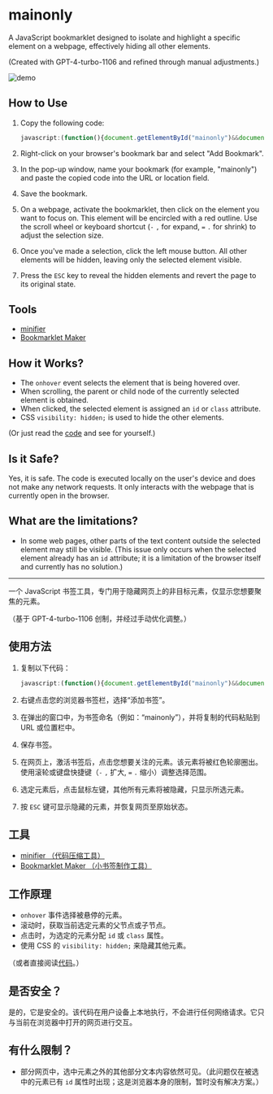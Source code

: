 # mainonly

A JavaScript bookmarklet designed to isolate and highlight a specific element on a webpage, effectively hiding all other elements.

(Created with GPT-4-turbo-1106 and refined through manual adjustments.)

![demo](mainonly.gif)

## How to Use

1. Copy the following code:

    ```JavaScript
    javascript:(function(){document.getElementById("mainonly")&&document.dispatchEvent(new KeyboardEvent("keydown",{key:"Escape"}));var e=document.body,n=null;e.id?(n="class",e.classList.add("mainonly")):(n="id",e.id="mainonly");let t=document.head.appendChild(document.createElement("style"));t.textContent="#mainonly { outline: 2px solid red; }  .mainonly { outline: 2px solid red; }";let i=document.body.appendChild(document.createElement("div"));i.className="mainonly-guide",i.innerHTML=`<p>正在选择元素。按 <kbd>Esc</kbd> 键取消选择。向下滚动，或按下 <kbd>=</kbd>/<kbd>.</kbd> 键缩小选区。向上滚动，或按下 <kbd>-</kbd>/<kbd>,</kbd> 键扩大选区。</p><p>Selecting element. Press <kbd>Esc</kbd> to cancel selection. Scroll down, or press <kbd>=</kbd>/<kbd>.</kbd> to shrink the selection. Scroll up, or press <kbd>-</kbd>/<kbd>,</kbd>, to expand the selection.</p>`;let o=document.head.appendChild(document.createElement("style"));function l(t){t instanceof HTMLElement&&("id"===n?e.removeAttribute("id"):e.classList.remove("mainonly"),(e=t).id?(n="class",e.classList.add("mainonly")):(n="id",e.id="mainonly"))}function d(e){l(e.target)}function a(i){i.preventDefault(),function n(){for(var t=e;t.parentElement;)(t=t.parentElement).classList.add("mainonly_parents")}(),"id"===n?t.textContent="* { visibility: hidden; } #mainonly, #mainonly *, .mainonly_parents { visibility: visible; }":t.textContent="* { visibility: hidden; } .mainonly, .mainonly *, .mainonly_parents { visibility: visible; }",m(),r()}function r(){i.remove(),o.remove()}function s(i){if(i.preventDefault(),"Escape"===i.key)t.remove(),document.removeEventListener("keydown",s),m(),r(),"id"===n?e.removeAttribute("id"):e.classList.remove("mainonly"),function e(){for(var n=document.querySelectorAll(".mainonly_parents"),t=0;t<n.length;t++)n[t].classList.remove("mainonly_parents")}();else if(","===i.key||"-"===i.key)l(e.parentElement);else if("."===i.key||"="===i.key){var o=e.querySelector(":hover");o&&l(o)}}function c(n){if(n.preventDefault(),n.deltaY<0)l(e.parentElement);else{var t=e.querySelector(":hover");t&&l(t)}}function m(){document.removeEventListener("mouseover",d),document.removeEventListener("click",a),document.removeEventListener("wheel",c)}o.textContent=` .mainonly-guide { position: fixed; top: 0; left: 50%; /* center the box horizontally */ transform: translate(-50%, 0); /* center the box horizontally */ padding: 0.5rem; font-size: 1rem; font-family: sans-serif; text-align: center; color: white; background-color: rgba(0, 0, 0, 0.5); border-radius: 0.5em; z-index: 999999999;     kbd { display: inline-block; padding: 0.1em 0.3em; font-size: 0.8em; line-height: 1; color: #24292e; vertical-align: middle; background-color: #fafbfc; border: 1px solid #d1d5da; border-radius: 3px; box-shadow: inset 0 -1px 0 #d1d5da;     } }`,document.addEventListener("mouseover",d),document.addEventListener("click",a),document.addEventListener("wheel",c,{passive:!1}),document.addEventListener("keydown",s)}())
    ```

2. Right-click on your browser's bookmark bar and select "Add Bookmark".
3. In the pop-up window, name your bookmark (for example, "mainonly") and paste the copied code into the URL or location field.
4. Save the bookmark.
5. On a webpage, activate the bookmarklet, then click on the element you want to focus on. This element will be encircled with a red outline. Use the scroll wheel or keyboard shortcut (`-` `,` for expand, `=` `.` for shrink) to adjust the selection size.
6. Once you've made a selection, click the left mouse button. All other elements will be hidden, leaving only the selected element visible.
7. Press the `ESC` key to reveal the hidden elements and revert the page to its original state.

## Tools

- [minifier](https://www.toptal.com/developers/javascript-minifier)
- [Bookmarklet Maker](https://caiorss.github.io/bookmarklet-maker/)

## How it Works?

- The `onhover` event selects the element that is being hovered over.
- When scrolling, the parent or child node of the currently selected element is obtained.
- When clicked, the selected element is assigned an `id` or `class` attribute.
- CSS `visibility: hidden;` is used to hide the other elements.

(Or just read the [code](https://github.com/jerrylususu/mainonly/blob/main/mainonly.js) and see for yourself.)

## Is it Safe?
Yes, it is safe. The code is executed locally on the user's device and does not make any network requests. It only interacts with the webpage that is currently open in the browser.

## What are the limitations?

- In some web pages, other parts of the text content outside the selected element may still be visible. (This issue only occurs when the selected element already has an `id` attribute; it is a limitation of the browser itself and currently has no solution.)

---

一个 JavaScript 书签工具，专门用于隐藏网页上的非目标元素，仅显示您想要聚焦的元素。

（基于 GPT-4-turbo-1106 创制，并经过手动优化调整。）

## 使用方法

1. 复制以下代码：

    ```JavaScript
    javascript:(function(){document.getElementById("mainonly")&&document.dispatchEvent(new KeyboardEvent("keydown",{key:"Escape"}));var e=document.body,n=null;e.id?(n="class",e.classList.add("mainonly")):(n="id",e.id="mainonly");let t=document.head.appendChild(document.createElement("style"));t.textContent="#mainonly { outline: 2px solid red; }  .mainonly { outline: 2px solid red; }";let i=document.body.appendChild(document.createElement("div"));i.className="mainonly-guide",i.innerHTML=`<p>正在选择元素。按 <kbd>Esc</kbd> 键取消选择。向下滚动，或按下 <kbd>=</kbd>/<kbd>.</kbd> 键缩小选区。向上滚动，或按下 <kbd>-</kbd>/<kbd>,</kbd> 键扩大选区。</p><p>Selecting element. Press <kbd>Esc</kbd> to cancel selection. Scroll down, or press <kbd>=</kbd>/<kbd>.</kbd> to shrink the selection. Scroll up, or press <kbd>-</kbd>/<kbd>,</kbd>, to expand the selection.</p>`;let o=document.head.appendChild(document.createElement("style"));function l(t){t instanceof HTMLElement&&("id"===n?e.removeAttribute("id"):e.classList.remove("mainonly"),(e=t).id?(n="class",e.classList.add("mainonly")):(n="id",e.id="mainonly"))}function d(e){l(e.target)}function a(i){i.preventDefault(),function n(){for(var t=e;t.parentElement;)(t=t.parentElement).classList.add("mainonly_parents")}(),"id"===n?t.textContent="* { visibility: hidden; } #mainonly, #mainonly *, .mainonly_parents { visibility: visible; }":t.textContent="* { visibility: hidden; } .mainonly, .mainonly *, .mainonly_parents { visibility: visible; }",m(),r()}function r(){i.remove(),o.remove()}function s(i){if(i.preventDefault(),"Escape"===i.key)t.remove(),document.removeEventListener("keydown",s),m(),r(),"id"===n?e.removeAttribute("id"):e.classList.remove("mainonly"),function e(){for(var n=document.querySelectorAll(".mainonly_parents"),t=0;t<n.length;t++)n[t].classList.remove("mainonly_parents")}();else if(","===i.key||"-"===i.key)l(e.parentElement);else if("."===i.key||"="===i.key){var o=e.querySelector(":hover");o&&l(o)}}function c(n){if(n.preventDefault(),n.deltaY<0)l(e.parentElement);else{var t=e.querySelector(":hover");t&&l(t)}}function m(){document.removeEventListener("mouseover",d),document.removeEventListener("click",a),document.removeEventListener("wheel",c)}o.textContent=` .mainonly-guide { position: fixed; top: 0; left: 50%; /* center the box horizontally */ transform: translate(-50%, 0); /* center the box horizontally */ padding: 0.5rem; font-size: 1rem; font-family: sans-serif; text-align: center; color: white; background-color: rgba(0, 0, 0, 0.5); border-radius: 0.5em; z-index: 999999999;     kbd { display: inline-block; padding: 0.1em 0.3em; font-size: 0.8em; line-height: 1; color: #24292e; vertical-align: middle; background-color: #fafbfc; border: 1px solid #d1d5da; border-radius: 3px; box-shadow: inset 0 -1px 0 #d1d5da;     } }`,document.addEventListener("mouseover",d),document.addEventListener("click",a),document.addEventListener("wheel",c,{passive:!1}),document.addEventListener("keydown",s)}())
    ```

2. 右键点击您的浏览器书签栏，选择“添加书签”。
3. 在弹出的窗口中，为书签命名（例如：“mainonly”），并将复制的代码粘贴到 URL 或位置栏中。
4. 保存书签。
5. 在网页上，激活书签后，点击您想要关注的元素。该元素将被红色轮廓圈出。使用滚轮或键盘快捷键（`-` `,` 扩大, `=` `.` 缩小）调整选择范围。
6. 选定元素后，点击鼠标左键，其他所有元素将被隐藏，只显示所选元素。
7. 按 `ESC` 键可显示隐藏的元素，并恢复网页至原始状态。

## 工具
- [minifier （代码压缩工具）](https://www.toptal.com/developers/javascript-minifier)
- [Bookmarklet Maker （小书签制作工具）](https://caiorss.github.io/bookmarklet-maker/)


## 工作原理

- `onhover` 事件选择被悬停的元素。
- 滚动时，获取当前选定元素的父节点或子节点。
- 点击时，为选定的元素分配 `id` 或 `class` 属性。
- 使用 CSS 的 `visibility: hidden;` 来隐藏其他元素。

（或者直接阅读[代码](https://github.com/jerrylususu/mainonly/blob/main/mainonly.js)。）

## 是否安全？

是的，它是安全的。该代码在用户设备上本地执行，不会进行任何网络请求。它只与当前在浏览器中打开的网页进行交互。

## 有什么限制？

- 部分网页中，选中元素之外的其他部分文本内容依然可见。（此问题仅在被选中的元素已有 `id` 属性时出现；这是浏览器本身的限制，暂时没有解决方案。）
